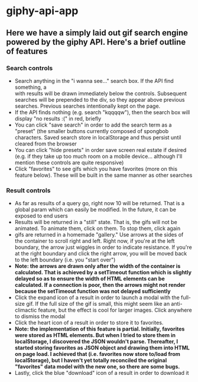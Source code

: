 # giphy-api-app
## Here we have a simply laid out gif search engine powered by the giphy API. Here's a brief outline of features
### Search controls
* Search anything in the "i wanna see..." search box. If the API find something, a <div> with results will be drawn immediately below the controls. Subsequent searches will be prepended to the div, so they appear above previous searches. Previous searches intentionally kept on the page.
* If the API finds nothing (e.g. search "kqqqqw"), then the search box will display "no results :(" in red, briefly
* You can click "save search" in order to add the search term as a "preset" (the smaller buttons currently composed of spongbob characters. Saved search store in localStorage and thus persist until cleared from the browser
* You can click "hide presets" in order save screen real estate if desired (e.g. if they take up too much room on a mobile device... although I'll mention these controls are quite responsive)
* Click "favorites" to see gifs which you have favorites (more on this feature below). These will be built in the same manner as other searches
  
### Result controls
* As far as results of a query go, right now 10 will be returned. That is a global param which can easily be modified. In the future, it can be exposed to end users
* Results will be returned in a "still" state. That is, the gifs will not be animated. To animate them, click on them. To stop them, click again
* gifs are returned in a homemade "gallery." Use arrows at the sides of the container to scroll right and left. Right now, if you're at the left boundary, the arrow just wiggles in order to indicate resistance. If you're at the right boundary and click the right arrow, you will be moved back to the left boundary (i.e. you "start over")
* **Note: the arrows are drawn only after the width of the container is calculated. That is achieved by a setTimeout function which is slightly delayed so as to ensure the width of HTML elements can be calculated. If a connection is poor, then the arrows might not render because the setTimeout function was not delayed sufficiently**
* Click the expand icon of a result in order to launch a modal with the full-size gif. If the full size of the gif is small, this might seem like an anti-climactic feature, but the effect is cool for larger images. Click anywhere to dismiss the modal
* Click the heart icon of a result in order to store it to favorites.
* **Note: the implementation of this feature is partial. Initially, favorites were stored as HTML elements. But when I tried to store them in localStorage, I discovered the JSON wouldn't parse. Thereafter, I started storing favorites as JSON object and drawing them into HTML on page load. I achieved that (i.e. favorites now store to/load from localStorage), but I haven't yet totally reconciled the original "favorites" data model with the new one, so there are some bugs.**
* Lastly, click the blue "download" icon of a result in order to download it
